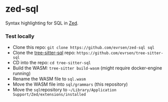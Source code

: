 # zed-sql

Syntax highlighting for SQL in [Zed](https://github.com/zed-industries/zed).

### Test locally

- Clone this repo: `git clone https://github.com/evrsen/zed-sql sql`
- Clone the [tree-sitter-sql](https://github.com/evrsen/tree-sitter-sql) repo: `https://github.com/evrsen/tree-sitter-sql`
- CD into the repo: `cd tree-sitter-sql`
- Build the WASM: `tree-sitter build-wasm` (might require docker-engine running)
- Rename the WASM file to `sql.wasm`
- Move the WASM file into `sql/grammars` (this repository)
- Move the `sql`repository to `~/Library/Application Support/Zed/extensions/installed`
